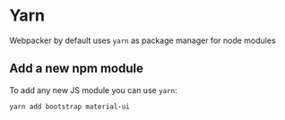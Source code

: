# Yarn

Webpacker by default uses `yarn` as package manager for node modules

## Add a new npm module

To add any new JS module you can use `yarn`:

```bash
yarn add bootstrap material-ui
```
